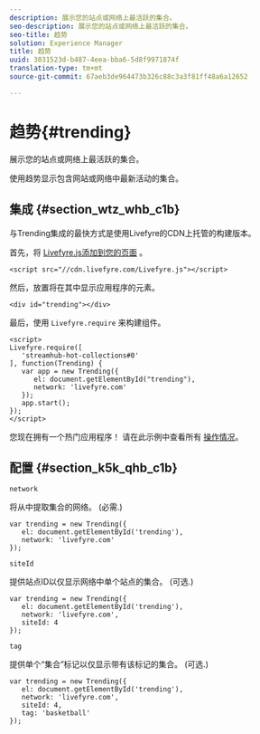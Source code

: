 ```yaml
---
description: 展示您的站点或网络上最活跃的集合。
seo-description: 展示您的站点或网络上最活跃的集合。
seo-title: 趋势
solution: Experience Manager
title: 趋势
uuid: 3031523d-b487-4eea-bba6-5d8f9971874f
translation-type: tm+mt
source-git-commit: 67aeb3de964473b326c88c3a3f81ff48a6a12652

---
```



# 趋势{#trending}

展示您的站点或网络上最活跃的集合。

使用趋势显示包含网站或网络中最新活动的集合。

## 集成 {#section_wtz_whb_c1b}

与Trending集成的最快方式是使用Livefyre的CDN上托管的构建版本。

首先，将 [Livefyre.js添加到您的页面](https://github.com/Livefyre/Livefyre.js) 。

```
<script src="//cdn.livefyre.com/Livefyre.js"></script> 
```

然后，放置将在其中显示应用程序的元素。

```
<div id="trending"></div>
```

最后，使用 `Livefyre.require` 来构建组件。

```
<script> 
Livefyre.require([ 
   'streamhub-hot-collections#0' 
], function(Trending) {     
   var app = new Trending({ 
      el: document.getElementById("trending"), 
      network: 'livefyre.com' 
   }); 
   app.start(); 
}); 
</script>
```

您现在拥有一个热门应用程序！ 请在此示例中查看所有 [操作情况](https://codepen.io/gobengo/pen/GijEy)。

## 配置 {#section_k5k_qhb_c1b}

`network`

将从中提取集合的网络。 (必需.)

```
var trending = new Trending({ 
   el: document.getElementById('trending'), 
   network: 'livefyre.com' 
});
```

`siteId`

提供站点ID以仅显示网络中单个站点的集合。 (可选.)

```
var trending = new Trending({ 
   el: document.getElementById('trending'), 
   network: 'livefyre.com', 
   siteId: 4 
});
```

`tag`

提供单个“集合”标记以仅显示带有该标记的集合。 (可选.)

```
var trending = new Trending({ 
   el: document.getElementById('trending'), 
   network: 'livefyre.com', 
   siteId: 4, 
   tag: 'basketball' 
});
```


